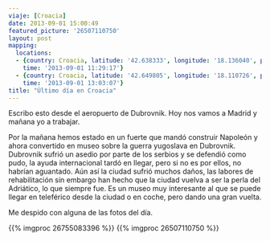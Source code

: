 ```yaml
---
viaje: [Croacia]
date: 2013-09-01 15:00:49
featured_picture: '26507110750'
layout: post
mapping:
  locations:
  - {country: Croacia, latitude: '42.638333', longitude: '18.136040', place: Dubrovnik,
    time: '2013-09-01 11:29:17'}
  - {country: Croacia, latitude: '42.649805', longitude: '18.110726', place: Dubrovnik,
    time: '2013-09-01 13:03:07'}
title: "Último día en Croacia"
---
```

Escribo esto desde el aeropuerto de Dubrovnik. Hoy nos vamos a Madrid y mañana yo a trabajar.

Por la mañana hemos estado en un fuerte que mandó construir Napoleón y ahora convertido en museo sobre la guerra yugoslava en Dubrovnik. Dubrovnik sufrió un asedio por parte de los serbios y se defendió como pudo, la ayuda internacional tardó en llegar, pero si no es por ellos, no habrían aguantado. Aún así la ciudad sufrió muchos daños, las labores de rehabilitación sin embargo han hecho que la ciudad vuelva a ser la perla del Adriático, lo que siempre fue. Es un museo muy interesante al que se puede llegar en teleférico desde la ciudad o en coche, pero dando una gran vuelta.

Me despido con alguna de las fotos del día.

{{% imgproc 26755083396 %}}
{{% imgproc 26507110750 %}}